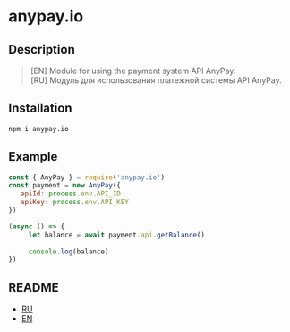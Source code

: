 # anypay.io

## Description
>[EN] Module for using the payment system API AnyPay.<br/>
>[RU] Модуль для использования платежной системы API AnyPay.

## Installation
```bash
npm i anypay.io
```

## Example
```js
const { AnyPay } = require('anypay.io')
const payment = new AnyPay({
   apiId: process.env.API_ID
   apiKey: process.env.API_KEY
})

(async () => {
     let balance = await payment.api.getBalance()
    
     console.log(balance)
})
```

## README
   * [RU](src/docs/ru)
   * [EN](src/docs/en)


